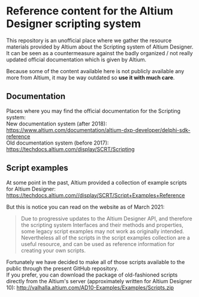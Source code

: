 # Reference content for the Altium Designer scripting system
This repository is an unofficial place where we gather the resource materials provided by Altium about the Scripting system of Altium Designer. It can be seen as a countermeasure against the badly organized / not really updated official documentation which is given by Altium.

Because some of the content available here is not publicly available any more from Altium, it may be way outdated so **use it with much care**.


## Documentation
Places where you may find the official documentation for the Scripting system:\
New documentation system (after 2018): https://www.altium.com/documentation/altium-dxp-developer/delphi-sdk-reference \
Old documentation system (before 2017): https://techdocs.altium.com/display/SCRT/Scripting


## Script examples
At some point in the past, Altium provided a collection of example scripts for Altium Designer: https://techdocs.altium.com//display/SCRT/Script+Examples+Reference

But this is notice you can read on the website as of March 2021:
> Due to progressive updates to the Altium Designer API, and therefore the scripting system Interfaces and their methods and properties, some legacy script examples may not work as originally intended. Nevertheless all of the scripts in the script examples collection are a useful resource, and can be used as reference information for creating your own scripts.

Fortunately we have decided to make all of those scripts available to the public through the present GitHub repository.\
If you prefer, you can download the package of old-fashioned scripts directly from the Altium's server (approximately written for Altium Designer 10): http://valhalla.altium.com/AD10-Examples/Examples/Scripts.zip
